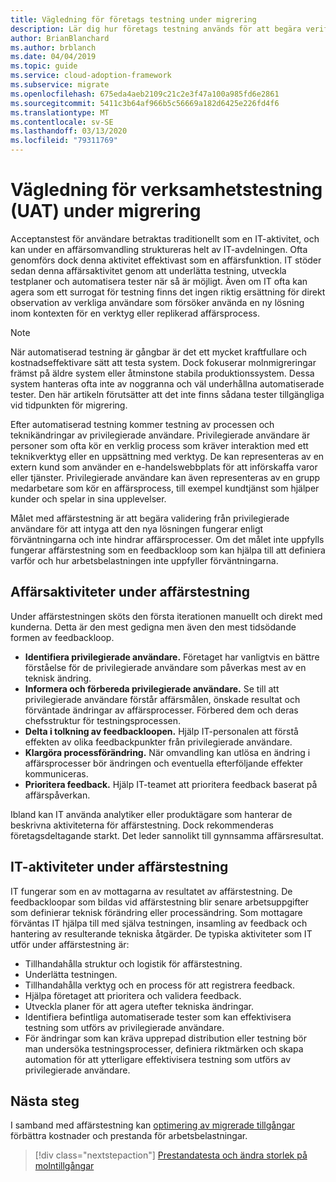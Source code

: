 ```yaml
---
title: Vägledning för företags testning under migrering
description: Lär dig hur företags testning används för att begära verifiering av att lösningens prestanda är i linje med förväntningar och inte hindrar affärs processer.
author: BrianBlanchard
ms.author: brblanch
ms.date: 04/04/2019
ms.topic: guide
ms.service: cloud-adoption-framework
ms.subservice: migrate
ms.openlocfilehash: 675eda4aeb2109c21c2e3f47a100a985fd6e2861
ms.sourcegitcommit: 5411c3b64af966b5c56669a182d6425e226fd4f6
ms.translationtype: MT
ms.contentlocale: sv-SE
ms.lasthandoff: 03/13/2020
ms.locfileid: "79311769"
---
```

# <a name="guidance-for-business-testing-uat-during-migration"></a>Vägledning för verksamhetstestning (UAT) under migrering

Acceptanstest för användare betraktas traditionellt som en IT-aktivitet, och kan under en affärsomvandling struktureras helt av IT-avdelningen. Ofta genomförs dock denna aktivitet effektivast som en affärsfunktion. IT stöder sedan denna affärsaktivitet genom att underlätta testning, utveckla testplaner och automatisera tester när så är möjligt. Även om IT ofta kan agera som ett surrogat för testning finns det ingen riktig ersättning för direkt observation av verkliga användare som försöker använda en ny lösning inom kontexten för en verktyg eller replikerad affärsprocess.

> [!NOTE]
> När automatiserad testning är gångbar är det ett mycket kraftfullare och kostnadseffektivare sätt att testa system. Dock fokuserar molnmigreringar främst på äldre system eller åtminstone stabila produktionssystem. Dessa system hanteras ofta inte av noggranna och väl underhållna automatiserade tester. Den här artikeln förutsätter att det inte finns sådana tester tillgängliga vid tidpunkten för migrering.

Efter automatiserad testning kommer testning av processen och teknikändringar av privilegierade användare. Privilegierade användare är personer som ofta kör en verklig process som kräver interaktion med ett teknikverktyg eller en uppsättning med verktyg. De kan representeras av en extern kund som använder en e-handelswebbplats för att införskaffa varor eller tjänster. Privilegierade användare kan även representeras av en grupp medarbetare som kör en affärsprocess, till exempel kundtjänst som hjälper kunder och spelar in sina upplevelser.

Målet med affärstestning är att begära validering från privilegierade användare för att intyga att den nya lösningen fungerar enligt förväntningarna och inte hindrar affärsprocesser. Om det målet inte uppfylls fungerar affärstestning som en feedbackloop som kan hjälpa till att definiera varför och hur arbetsbelastningen inte uppfyller förväntningarna.

## <a name="business-activities-during-business-testing"></a>Affärsaktiviteter under affärstestning

Under affärstestningen sköts den första iterationen manuellt och direkt med kunderna. Detta är den mest gedigna men även den mest tidsödande formen av feedbackloop.

- **Identifiera privilegierade användare.** Företaget har vanligtvis en bättre förståelse för de privilegierade användare som påverkas mest av en teknisk ändring.
- **Informera och förbereda privilegierade användare.** Se till att privilegierade användare förstår affärsmålen, önskade resultat och förväntade ändringar av affärsprocesser. Förbered dem och deras chefsstruktur för testningsprocessen.
- **Delta i tolkning av feedbackloopen.** Hjälp IT-personalen att förstå effekten av olika feedbackpunkter från privilegierade användare.
- **Klargöra processförändring.** När omvandling kan utlösa en ändring i affärsprocesser bör ändringen och eventuella efterföljande effekter kommuniceras.
- **Prioritera feedback.** Hjälp IT-teamet att prioritera feedback baserat på affärspåverkan.

Ibland kan IT använda analytiker eller produktägare som hanterar de beskrivna aktiviteterna för affärstestning. Dock rekommenderas företagsdeltagande starkt. Det leder sannolikt till gynnsamma affärsresultat.

## <a name="it-activities-during-business-testing"></a>IT-aktiviteter under affärstestning

IT fungerar som en av mottagarna av resultatet av affärstestning. De feedbackloopar som bildas vid affärstestning blir senare arbetsuppgifter som definierar teknisk förändring eller processändring. Som mottagare förväntas IT hjälpa till med själva testningen, insamling av feedback och hantering av resulterande tekniska åtgärder. De typiska aktiviteter som IT utför under affärstestning är:

- Tillhandahålla struktur och logistik för affärstestning.
- Underlätta testningen.
- Tillhandahålla verktyg och en process för att registrera feedback.
- Hjälpa företaget att prioritera och validera feedback.
- Utveckla planer för att agera utefter tekniska ändringar.
- Identifiera befintliga automatiserade tester som kan effektivisera testning som utförs av privilegierade användare.
- För ändringar som kan kräva upprepad distribution eller testning bör man undersöka testningsprocesser, definiera riktmärken och skapa automation för att ytterligare effektivisera testning som utförs av privilegierade användare.

## <a name="next-steps"></a>Nästa steg

I samband med affärstestning kan [optimering av migrerade tillgångar](./optimize.md) förbättra kostnader och prestanda för arbetsbelastningar.

> [!div class="nextstepaction"]
> [Prestandatesta och ändra storlek på molntillgångar](./optimize.md)

